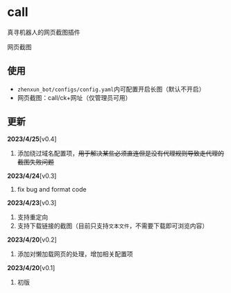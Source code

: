 # call

真寻机器人的网页截图插件

网页截图

## 使用

- `zhenxun_bot/configs/config.yaml`内可配置开启长图（默认不开启）
- 网页截图：call/ck+网址（仅管理员可用）

## 更新

**2023/4/25**[v0.4]

1. 添加绕过域名配置项，~~用于解决某些必须直连但是没有代理规则导致走代理的截图失败问题~~

**2023/4/24**[v0.3]

1. fix bug and format code

**2023/4/23**[v0.3]

1. 支持重定向
2. 支持下载链接的截图（目前只支持`文本文件`，不需要下载即可浏览内容）

**2023/4/20**[v0.2]

1. 添加对懒加载网页的处理，增加相关配置项

**2023/4/20**[v0.1]

1. 初版

